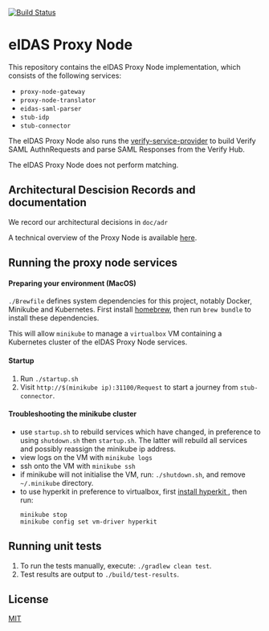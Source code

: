 [![Build Status](https://travis-ci.com/alphagov/verify-proxy-node.svg?branch=master)](https://travis-ci.com/alphagov/verify-proxy-node)

# eIDAS Proxy Node

This repository contains the eIDAS Proxy Node implementation, which consists of the following services:

* `proxy-node-gateway`
* `proxy-node-translator`
* `eidas-saml-parser`
* `stub-idp`
* `stub-connector`

The eIDAS Proxy Node also runs the [verify-service-provider](https://github.com/alphagov/verify-service-provider) to build Verify SAML AuthnRequests and parse SAML Responses from the Verify Hub.

The eIDAS Proxy Node does not perform matching.

## Architectural Descision Records and documentation

We record our architectural decisions in `doc/adr`

A technical overview of the Proxy Node is available [here](doc/overview.md).

## Running the proxy node services

#### Preparing your environment (MacOS)
`./Brewfile` defines system dependencies for this project, notably Docker, Minikube and Kubernetes.
First install [homebrew](https://brew.sh/), then run
`brew bundle` 
to install these dependencies.

This will allow `minikube` to manage a `virtualbox` 
VM containing a Kubernetes cluster of the eIDAS Proxy Node services.

#### Startup
1. Run `./startup.sh`
1. Visit `http://$(minikube ip):31100/Request` to start a journey from `stub-connector`.

#### Troubleshooting the minikube cluster
* use `startup.sh` to rebuild services which have changed, in preference to using `shutdown.sh` then `startup.sh`.
The latter will rebuild all services and possibly reassign the minikube ip address.
* view logs on the VM with `minikube logs`
* ssh onto the VM with `minikube ssh`
* if minikube will not initialise the VM, run: `./shutdown.sh`, and remove `~/.minikube` directory.
* to use hyperkit in preference to virtualbox, first [install hyperkit ](https://github.com/kubernetes/minikube/blob/master/docs/drivers.md#hyperkit-driver), then run:
    ```
    minikube stop
    minikube config set vm-driver hyperkit
    ```

## Running unit tests

1. To run the tests manually, execute: `./gradlew clean test`.
1. Test results are output to `./build/test-results`.  

## License

[MIT](https://github.com/alphagov/verify-proxy-node/blob/master/LICENCE)
